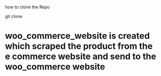 how to clone the Repo

git clone 
# woo_commerce_website is created which scraped the product from the e commerce website and send to the woo_commerce website 
